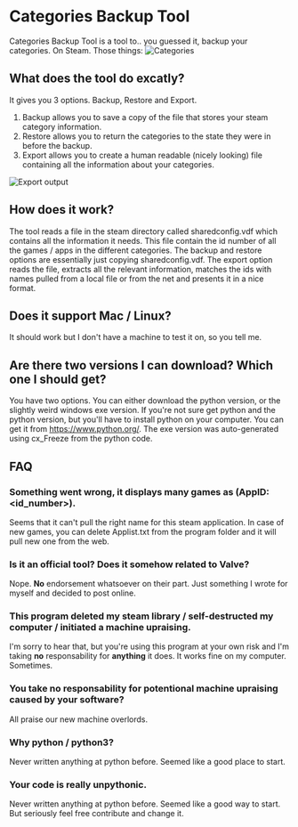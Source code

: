 # Categories Backup Tool

Categories Backup Tool is a tool to.. you guessed it, backup your categories. On Steam.
Those things:
![Categories](https://github.comDanielZa2/CategoriesBackupTool/blob/master/Images/Im1.png)

## What does the tool do excatly?

It gives you 3 options. Backup, Restore and Export.

1. Backup allows you to save a copy of the file that stores your steam category information.
2. Restore allows you to return the categories to the state they were in before the backup.
3. Export allows you to create a human readable (nicely looking) file containing all the information about your categories.

![Export output](https://github.comDanielZa2/CategoriesBackupTool/blob/master/Images/Im2.png)

## How does it work?

The tool reads a file in the steam directory called sharedconfig.vdf which contains all the information it needs. This file contain the id number of all the games / apps in the different categories. The backup and restore options are essentially just copying sharedconfig.vdf. The export option reads the file, extracts all the relevant information, matches the ids with names pulled from a local file or from the net and presents it in a nice format.

## Does it support Mac / Linux?
It should work but I don't have a machine to test it on, so you tell me.

## Are there two versions I can download? Which one I should get?
You have two options. You can either download the python version, or the slightly weird windows exe version. If you're not sure get python and the python version, but you'll have to install python on your computer. You can get it from https://www.python.org/.
The exe version was auto-generated using cx_Freeze from the python code.

## FAQ

### Something went wrong, it displays many games as (AppID: <id_number>).
Seems that it can't pull the right name for this steam application. In case of new games, you can delete Applist.txt from the program folder and it will pull new one from the web.

### Is it an official tool? Does it somehow related to Valve?
Nope. **No** endorsement whatsoever on their part. Just something I wrote for myself and decided to post online.

### This program deleted my steam library / self-destructed my computer / initiated a machine upraising. 
I'm sorry to hear that, but you're using this program at your own risk and I'm taking **no** responsability for **anything** it does. It works fine on my computer. Sometimes.

### You take no responsability for potentional machine upraising caused by your software?
All praise our new machine overlords.

### Why python / python3?
Never written anything at python before. Seemed like a good place to start.

### Your code is really unpythonic. 
Never written anything at python before. Seemed like a good way to start.
But seriously feel free contribute and change it.

